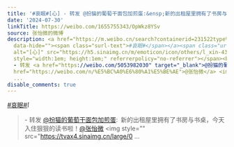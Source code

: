 ```yaml
---
title: '#哀眠#[心] - 转发 @扮猫的葡萄干面包加煎蛋:&ensp;新的出租屋里拥有了书房与书桌，今天入住狠狠的读书啦！@张怡微 [图片][图片][图片]'
date: '2024-07-30'
linkTitle: https://weibo.com/1655755343/OpWkz8YSv
source: 张怡微的微博
description: <a href="https://m.weibo.cn/search?containerid=231522type%3D1%26t%3D10%26q%3D%23%E5%93%80%E7%9C%A0%23"
  data-hide=""><span class="surl-text">#哀眠#</span></a><span class="url-icon"><img
  alt="[心]" src="https://h5.sinaimg.cn/m/emoticon/icon/others/l_xin-43af9086c0.png"
  style="width:1em; height:1em;" referrerpolicy="no-referrer"></span><br><blockquote>
  - 转发 <a href="https://weibo.com/5053982030" target="_blank">@扮猫的葡萄干面包加煎蛋</a>: 新的出租屋里拥有了书房与书桌，今天入住狠狠的读书啦！<a
  href="https://weibo.com/n/%E5%BC%A0%E6%80%A1%E5%BE%AE">@张怡微</a> <img style="" src="https://tvax4.sinaimg.cn/large/0
  ...
disable_comments: true
---
```

<a href="https://m.weibo.cn/search?containerid=231522type%3D1%26t%3D10%26q%3D%23%E5%93%80%E7%9C%A0%23" data-hide=""><span class="surl-text">#哀眠#</span></a><span class="url-icon"><img alt="[心]" src="https://h5.sinaimg.cn/m/emoticon/icon/others/l_xin-43af9086c0.png" style="width:1em; height:1em;" referrerpolicy="no-referrer"></span><br><blockquote> - 转发 <a href="https://weibo.com/5053982030" target="_blank">@扮猫的葡萄干面包加煎蛋</a>: 新的出租屋里拥有了书房与书桌，今天入住狠狠的读书啦！<a href="https://weibo.com/n/%E5%BC%A0%E6%80%A1%E5%BE%AE">@张怡微</a> <img style="" src="https://tvax4.sinaimg.cn/large/0 ...